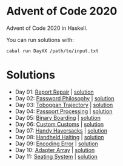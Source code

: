 # Advent of Code 2020

Advent of Code 2020 in Haskell.

You can run solutions with:

```
cabal run DayXX /path/to/input.txt
```

# Solutions

- Day 01: [Report Repair](https://adventofcode.com/2020/day/1) | [solution](./solutions/Day01.hs)
- Day 02: [Password Philosophy](https://adventofcode.com/2020/day/2) | [solution](./solutions/Day02.hs)
- Day 03: [Toboggan Trajectory](https://adventofcode.com/2020/day/3) | [solution](./solutions/Day03.hs)
- Day 04: [Passport Processing](https://adventofcode.com/2020/day/4) | [solution](./solutions/Day04.hs)
- Day 05: [Binary Boarding](https://adventofcode.com/2020/day/5) | [solution](./solutions/Day05.hs)
- Day 06: [Custom Customs](https://adventofcode.com/2020/day/6) | [solution](./solutions/Day06.hs)
- Day 07: [Handy Haversacks](https://adventofcode.com/2020/day/7) | [solution](./solutions/Day07.hs)
- Day 08: [Handheld Halting](https://adventofcode.com/2020/day/8) | [solution](./solutions/Day08.hs)
- Day 09: [Encoding Error](https://adventofcode.com/2020/day/9) | [solution](./solutions/Day09.hs)
- Day 10: [Adapter Array](https://adventofcode.com/2020/day/10) | [solution](./solutions/Day10.hs)
- Day 11: [Seating System](https://adventofcode.com/2020/day/11) | [solution](./solutions/Day11.hs)
